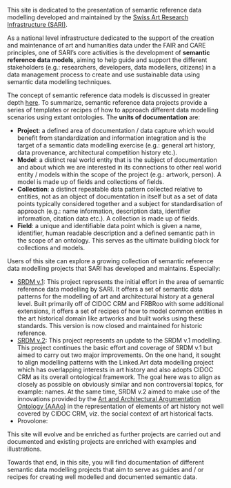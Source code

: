 This site is dedicated to the presentation of semantic reference data modelling developed and maintained by the [Swiss Art Research Infrastructure (SARI)](https://www.sari.uzh.ch/en.html). 

As a national level infrastructure dedicated to the support of the creation and maintenance of art and humanities data under the FAIR and CARE principles, one of SARI’s core activities is the development of **semantic reference data models**, aiming to help guide and support the different stakeholders (e.g.: researchers, developers, data modellers, citizens) in a data management process to create and use sustainable data using semantic data modelling techniques.

The concept of semantic reference data models is discussed in greater depth [here](https://doi.org/10.5334/johd.282). To summarize, semantic reference data projects provide a series of templates or recipes of how to approach different data modelling scenarios using extant ontologies. The **units of documentation** are:

- **Project**: a defined area of documentation / data capture which would benefit from standardization and information integration and is the target of a semantic data modelling exercise (e.g.: general art history, data provenance, architectural competition history etc.).
- **Model**: a distinct real world entity that is the subject of documentation and about which we are interested in its connections to other real world entity / models within the scope of the project (e.g.: artwork, person). A model is made up of fields and collections of fields.
- **Collection**: a distinct repeatable data pattern collected relative to entities, not as an object of documentation in itself but as a set of data points typically considered together and a subject for standardisation of approach (e.g.: name information, description data, identifier information, citation data etc.). A collection is made up of fields.
- **Field**: a unique and identifiable data point which is given a name, identifier, human readable description and a defined semantic path in the scope of an ontology. This serves as the ultimate building block for collections and models.

Users of this site can explore a growing collection of semantic reference data modelling projects that SARI has developed and maintains. Especially:

- [SRDM v.1](https://docs.swissartresearch.net/srdm_v1_about/): This project represents the initial effort in the area of semantic reference data modelling by SARI. It offers a set of semantic data patterns for the modelling of art and architectural history at a general level. Built primarily off of CIDOC CRM and FRBRoo with some additional extensions, it offers a set of recipes of how to model common entities in the art historical domain like artworks and built works using these standards. This version is now closed and maintained for historic reference.
- [SRDM v.2](https://github.com/swiss-art-research-net/srdm): This project represents an update to the SRDM v.1 modelling. This project continues the basic effort and coverage of SRDM v.1 but aimed to carry out two major improvements. On the one hand, it sought to align modelling patterns with the Linked.Art data modelling project which has overlapping interests in art history and also adopts CIDOC CRM as its overall ontological framework. The goal here was to align as closely as possible on obviously similar and non controversial topics, for example: names. At the same time, SRDM v.2 aimed to make use of the innovations provided by the [Art and Architectural Argumentation Ontology (AAAo)](https://www.sari.uzh.ch/en/ordea/aaao) in the representation of elements of art history not well covered by CIDOC CRM, viz. the social context of art historical facts.
- Provolone: 

This site will evolve and be enriched as further projects are carried out and documented and existing projects are enriched with examples and illustrations.

Towards that end, in this site, you will find documentation of different semantic data modelling projects that aim to serve as guides and / or recipes for creating well modelled and documented semantic data.


